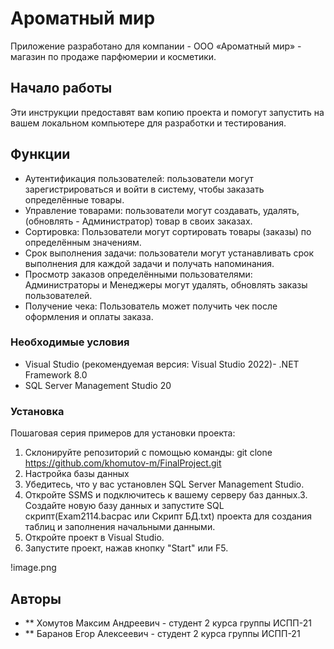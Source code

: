 # Ароматный мир

 Приложение разработано для компании - ООО «Ароматный мир» - магазин по продаже парфюмерии и косметики. 

## Начало работы

Эти инструкции предоставят вам копию проекта и помогут запустить на вашем локальном компьютере для разработки и тестирования.

## Функции 

- Аутентификация пользователей: пользователи могут зарегистрироваться и войти в систему, чтобы заказать определённые товары.
- Управление товарами: пользователи могут создавать, удалять, (обновлять - Администратор) товар в своих заказах.
- Сортировка: Пользователи могут сортировать товары (заказы) по определённым значениям.
- Срок выполнения задачи: пользователи могут устанавливать срок выполнения для каждой задачи и получать напоминания.
- Просмотр заказов определёнными пользователями: Администраторы и Менеджеры могут удалять, обновлять заказы пользователей.
- Получение чека: Пользователь может получить чек после оформления и оплаты заказа.

### Необходимые условия

- Visual Studio (рекомендуемая версия: Visual Studio 2022)- .NET Framework 8.0
- SQL Server Management Studio 20

### Установка

Пошаговая серия примеров для установки проекта:
1. Склонируйте репозиторий с помощью команды:
git clone https://github.com/khomutov-m/FinalProject.git
2. Настройка базы данных
1. Убедитесь, что у вас установлен SQL Server Management Studio.
2. Откройте SSMS и подключитесь к вашему серверу баз данных.3. Создайте новую базу данных и запустите SQL скрипт(Exam2114.bacpac или Скрипт БД.txt) проекта для создания таблиц и заполнения начальными данными.
3. Откройте проект в Visual Studio.
4. Запустите проект, нажав кнопку "Start" или F5.

!image.png

## Авторы

* ** Хомутов Максим Андреевич - студент 2 курса группы ИСПП-21
* ** Баранов Егор Алексеевич - студент 2 курса группы ИСПП-21


